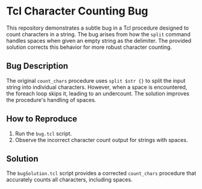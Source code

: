 # Tcl Character Counting Bug

This repository demonstrates a subtle bug in a Tcl procedure designed to count characters in a string. The bug arises from how the `split` command handles spaces when given an empty string as the delimiter.  The provided solution corrects this behavior for more robust character counting.

## Bug Description
The original `count_chars` procedure uses `split $str {}` to split the input string into individual characters. However, when a space is encountered, the foreach loop skips it, leading to an undercount. The solution improves the procedure's handling of spaces.

## How to Reproduce
1. Run the `bug.tcl` script.
2. Observe the incorrect character count output for strings with spaces.

## Solution
The `bugSolution.tcl` script provides a corrected `count_chars` procedure that accurately counts all characters, including spaces.